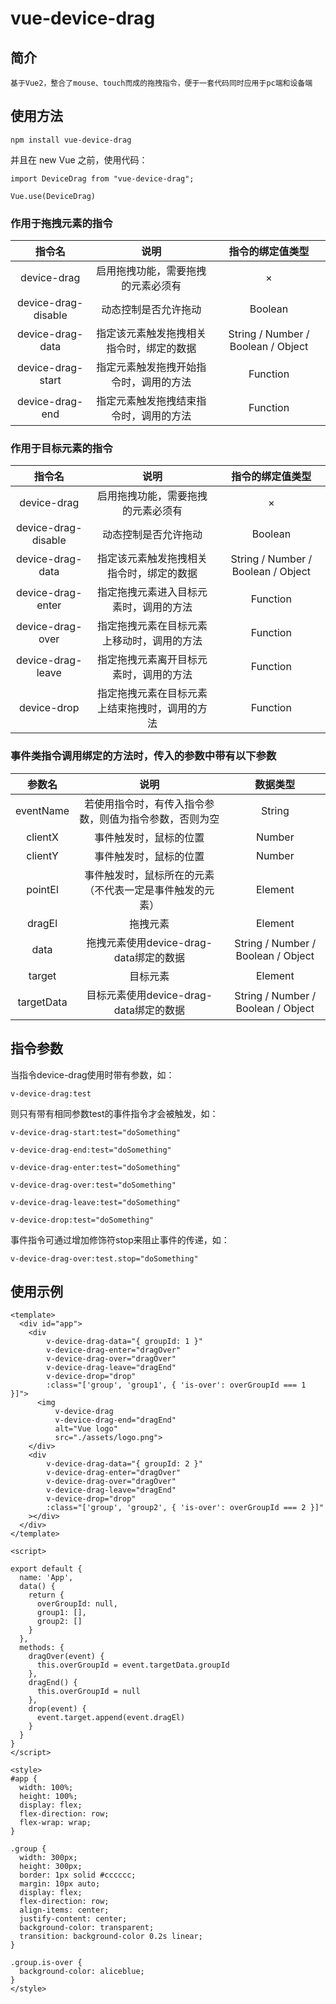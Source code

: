 # vue-device-drag

## 简介
```
基于Vue2，整合了mouse、touch而成的拖拽指令，便于一套代码同时应用于pc端和设备端
```

## 使用方法
```
npm install vue-device-drag
```
并且在 new Vue 之前，使用代码：
```
import DeviceDrag from "vue-device-drag";

Vue.use(DeviceDrag)
```

### 作用于拖拽元素的指令
|         指令名         |         说明         |           指令的绑定值类型           |
|:-------------------:|:--------------------:|:----------------------------:|
|     device-drag     |  启用拖拽功能，需要拖拽的元素必须有   |              ×               |
| device-drag-disable |      动态控制是否允许拖动      |           Boolean            |
|  device-drag-data   | 指定该元素触发拖拽相关指令时，绑定的数据 | String / Number / Boolean / Object |
|  device-drag-start  | 指定元素触发拖拽开始指令时，调用的方法  |           Function           |
|   device-drag-end   | 指定元素触发拖拽结束指令时，调用的方法  |                Function              |

### 作用于目标元素的指令
|         指令名         |           说明            |  指令的绑定值类型   |
|:-------------------:|:-----------------------:|:---:|
|     device-drag     |    启用拖拽功能，需要拖拽的元素必须有    |   ×  |
| device-drag-disable |       动态控制是否允许拖动        |  Boolean   |
|  device-drag-data   |  指定该元素触发拖拽相关指令时，绑定的数据   |  String / Number / Boolean / Object   |
|  device-drag-enter  |   指定拖拽元素进入目标元素时，调用的方法   |  Function   |
|  device-drag-over   |  指定拖拽元素在目标元素上移动时，调用的方法  | Function    |
|  device-drag-leave  |   指定拖拽元素离开目标元素时，调用的方法   |  Function   |
|     device-drop     | 指定拖拽元素在目标元素上结束拖拽时，调用的方法 |  Function   |

### 事件类指令调用绑定的方法时，传入的参数中带有以下参数
|         参数名         |              说明              |  数据类型  |
|:-------------------:|:----------------------------:|:------:|
|      eventName      | 若使用指令时，有传入指令参数，则值为指令参数，否则为空  | String |
|      clientX      |         事件触发时，鼠标的位置          | Number |
|      clientY      |         事件触发时，鼠标的位置          | Number |
|      pointEl      | 事件触发时，鼠标所在的元素（不代表一定是事件触发的元素） | Element |
|      dragEl      |             拖拽元素             | Element |
|      data      | 拖拽元素使用device-drag-data绑定的数据  | String / Number / Boolean / Object |
|      target      |             目标元素             | Element |
|      targetData      |             目标元素使用device-drag-data绑定的数据             | String / Number / Boolean / Object |


## 指令参数
当指令device-drag使用时带有参数，如：
```
v-device-drag:test
```

则只有带有相同参数test的事件指令才会被触发，如：
```
v-device-drag-start:test="doSomething"

v-device-drag-end:test="doSomething"

v-device-drag-enter:test="doSomething"

v-device-drag-over:test="doSomething"

v-device-drag-leave:test="doSomething"

v-device-drop:test="doSomething"
```

事件指令可通过增加修饰符stop来阻止事件的传递，如：
```
v-device-drag-over:test.stop="doSomething"
```


## 使用示例
```
<template>
  <div id="app">
    <div
        v-device-drag-data="{ groupId: 1 }"
        v-device-drag-enter="dragOver"
        v-device-drag-over="dragOver"
        v-device-drag-leave="dragEnd"
        v-device-drop="drop"
        :class="['group', 'group1', { 'is-over': overGroupId === 1 }]">
      <img
          v-device-drag
          v-device-drag-end="dragEnd"
          alt="Vue logo"
          src="./assets/logo.png">
    </div>
    <div
        v-device-drag-data="{ groupId: 2 }"
        v-device-drag-enter="dragOver"
        v-device-drag-over="dragOver"
        v-device-drag-leave="dragEnd"
        v-device-drop="drop"
        :class="['group', 'group2', { 'is-over': overGroupId === 2 }]"
    ></div>
  </div>
</template>

<script>

export default {
  name: 'App',
  data() {
    return {
      overGroupId: null,
      group1: [],
      group2: []
    }
  },
  methods: {
    dragOver(event) {
      this.overGroupId = event.targetData.groupId
    },
    dragEnd() {
      this.overGroupId = null
    },
    drop(event) {
      event.target.append(event.dragEl)
    }
  }
}
</script>

<style>
#app {
  width: 100%;
  height: 100%;
  display: flex;
  flex-direction: row;
  flex-wrap: wrap;
}

.group {
  width: 300px;
  height: 300px;
  border: 1px solid #cccccc;
  margin: 10px auto;
  display: flex;
  flex-direction: row;
  align-items: center;
  justify-content: center;
  background-color: transparent;
  transition: background-color 0.2s linear;
}

.group.is-over {
  background-color: aliceblue;
}
</style>

```